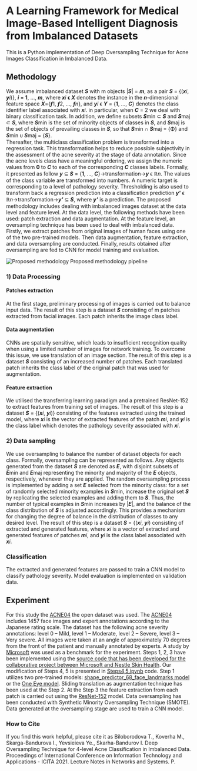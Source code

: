 # A Learning Framework for Medical Image-Based Intelligent Diagnosis from Imbalanced Datasets
This is a Python implementation of Deep Oversampling Technique for Acne Images Classification in Imbalanced Data.
## Methodology
We assume imbalanced dataset **_S_** with m objects |**_S_**| = **_m_**, as a pair **_S_** = {(**_x_**_i_, **_y_**_i_)}, **_i_** = **1**, ..., **_m_**, where **_x_**_i_ **ϵ _X_** denotes the instance in the **_n_**-dimensional feature space **_X_**={***f***1, ***f***2, ..., ***f***_n_}, and ***y***_i_  ϵ ***Y*** = {**1**, …, ***C***} denotes the class identifier label associated with ***x***_i_. in particular, when ***C*** = 2 we deal with binary classification task. In addition, we define subsets ***S***min ⊂ ***S*** and ***S***maj ⊂ ***S***, where ***S***min is the set of minority objects of classes in ***S***, and ***S***maj is the set of objects of prevailing classes in ***S***, so that ***S***min ∩ ***S***maj = {Φ} and ***S***min ᴜ ***S***maj = {***S***}.  
Thereafter, the multiclass classification problem is transformed into a regression task. This transformation helps to reduce possible subjectivity in the assessment of the acne severity at the stage of data annotation. Since the acne levels class have a meaningful ordering, we assign the numeric values from **0** to ***C*** to each of the corresponding ***C*** classes labels. Formally, it presented as follow ***y***  ⊆ ***S*** = {**1**, …, ***C***}→transformation→***y*** ϵ **ℝ**_n_. The values of the class variable are transformed into numbers. A numeric target is corresponding to a level of pathology severity.
Thresholding is also used to transform back a regression prediction into a classification prediction ***y'*** ϵ ℝ*n*→transformation→***y'*** ⊆ ***S***, where ***y'*** is a prediction.
The proposed methodology includes dealing with imbalanced images dataset at the data level and feature level. At the data level, the following methods have been used: patch extraction and data augmentation. At the feature level, an oversampling technique has been used to deal with imbalanced data.
Firstly, we extract patches from original images of human faces using one of the two pre-trained models. Then data augmentation, feature extraction, and data oversampling are conducted. Finally, results obtained after oversampling are fed to CNN for model training and evaluation.

![Proposed methodology](https://user-images.githubusercontent.com/53811556/164542498-669b3421-6571-4ae2-871b-e8aa5017ff4a.png)
Proposed methodology pipeline

### 1) Data Processing
#### Patches extraction 
At the first stage, preliminary processing of images is carried out to balance input data. The result of this step is a dataset ***S*** consisting of m patches extracted from facial images. Each patch inherits the image class label. 
#### Data augmentation
CNNs are spatially sensitive, which leads to insufficient recognition quality when using a limited number of images for network training. To overcome this issue, we use translation of an image section. The result of this step is a dataset ***S*** consisting of an increased number of patches. Each translated patch inherits the class label of the original patch that was used for augmentation.
#### Feature extraction
We utilised the transferring learning paradigm and a pretrained ResNet-152 to extract features from training set of images. The result of this step is a dataset ***S*** = {(***x***_i_, ***y***_i_)} consisting of the features extracted using the trained model, where ***x***_i_ is the vector of extracted features of the patch ***m***_i_, and ***y***_i_ is the class label which denotes the pathology severity associated with ***x***_i_.
### 2) Data sampling
We use oversampling to balance the number of dataset objects for each class. Formally, oversampling can be represented as follows. Any objects generated from the dataset ***S*** are denoted as ***E***, with disjoint subsets of ***E***min and ***E***maj representing the minority and majority of the ***E*** objects, respectively, whenever they are applied. The random oversampling process is implemented by adding a set ***E*** selected from the minority class: for a set of randomly selected minority examples in ***S***min, increase the original set ***S*** by replicating the selected examples and adding them to ***S***. Thus, the number of typical examples in ***S***min increases by |***E***|, and the balance of the class distribution of ***S*** is adjusted accordingly. This provides a mechanism for changing the degree of balance in the distribution of classes to any desired level. The result of this step is a dataset ***S*** = {(***x***_i_, ***y***_i_) consisting of extracted and generated features, where ***x***_i_ is a vector of extracted and generated features of patches ***m***_i_, and ***y***_i_ is the class label associated with ***x***_i_.
### Classification 
The extracted and generated features are passed to train a CNN model to classify pathology severity. Model evaluation is implemented on validation data.  

## Experiment
For this study the [ACNE04](https://github.com/xpwu95/ldl) the open dataset was used. The [ACNE04](https://github.com/xpwu95/ldl) includes 1457 face images and expert annotations according to the Japanese rating scale. The dataset has the following acne severity annotations: level 0 – Mild, level 1 – Moderate, level 2 – Severe, level 3 – Very severe. All images were taken at an angle of approximately 70 degrees from the front of the patient and manually annotated by experts.
A study by [Microsoft](https://github.com/microsoft/nestle-acne-assessment) was used as a benchmark for the experiment. Steps 1, 2, 3 have been implemented using the [source code that has been developed for the collaborative project between Microsoft and Nestle Skin Health](https://github.com/microsoft/nestle-acne-assessment). Our modification of Steps 4, 5 is presented in [Steps4,5.ipynb](https://github.com/beloborodova-t/Deep-Oversampling-Technique-for-4-level-Acne-Classification-in-Imbalanced-Data/blob/main/Step4%2C5.ipynb) code.
Step 1 utilizes two pre-trained models: [shape_predictor_68_face_landmarks model](https://github.com/davisking/dlib-models) or the [One Eye model](https://github.com/opencv/opencv/blob/master/data/haarcascades/haarcascade_eye.xml).
Sliding translation as augmentation technique has been used at the Step 2.
At the Step 3 the feature extraction from each patch is carried out using the [ResNet-152](https://www.cntk.ai/Models/Caffe_Converted/ResNet152_ImageNet_Caffe.model) model. 
Data oversampling has been conducted with Synthetic Minority Oversampling Technique (SMOTE). 
Data generated at the oversampling stage are used to train a CNN model.

### How to Cite
If you find this work helpful, please cite it as
Biloborodova Т., Koverha M., Skarga-Bandurova I., Yevsieieva Ye., Skarha-Bandurov I. Deep Oversampling Technique for 4-level Acne Classification in Imbalanced Data. Proceedings of International Conference on Information Technology and Applications - ICITA 2021. Lecture Notes in Networks and Systems. P.
